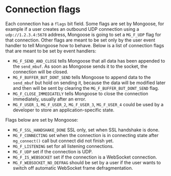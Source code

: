 # Connection flags

Each connection has a `flags` bit field. Some flags are set by Mongoose, for
example if a user creates an outbound UDP connection using a `udp://1.2.3.4:5678`
address, Mongoose is going to set a `MG_F_UDP` flag for that connection. Other
flags are meant to be set only by the user event handler to tell Mongoose how to
behave.  Below is a list of connection flags that are meant to be set by event
handlers:

* `MG_F_SEND_AND_CLOSE` tells Mongoose that all data has been appended
  to the `send_mbuf`. As soon as Mongoose sends it to the socket, the
  connection will be closed.
* `MG_F_BUFFER_BUT_DONT_SEND` tells Mongoose to append data to the `send_mbuf`
  but hold on sending it, because the data will be modified later and then will
  be sent by clearing the `MG_F_BUFFER_BUT_DONT_SEND` flag.
* `MG_F_CLOSE_IMMEDIATELY` tells Mongoose to close the connection immediately,
  usually after an error.
* `MG_F_USER_1`, `MG_F_USER_2`, `MG_F_USER_3`, `MG_F_USER_4` could be used by a
  developer to store an application-specific state.

Flags below are set by Mongoose:

* `MG_F_SSL_HANDSHAKE_DONE` SSL only, set when SSL handshake is done.
* `MG_F_CONNECTING` set when the connection is in connecting state after
  `mg_connect()` call but connect did not finish yet.
* `MG_F_LISTENING` set for all listening connections.
* `MG_F_UDP` set if the connection is UDP.
* `MG_F_IS_WEBSOCKET` set if the connection is a WebSocket connection.
* `MG_F_WEBSOCKET_NO_DEFRAG` should be set by a user if the user wants to switch
  off automatic WebSocket frame defragmentation.
